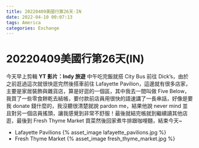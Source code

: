 ```yaml
---
title: 20220409美國行第26天-IN
date: 2022-04-10 00:07:13
tags: America
categories: Exchange
---
```

# 20220409美國行第26天(IN)

今天早上剪輯 **YT 影片：Indy 旅遊** 中午吃完飯就搭 City Bus 前往 Dick’s，由於之前逛過這次就很快逛完然後搭車前往 Lafayette Pavilion，這邊就有很多店家，主要是家居裝飾與雜貨店，算是好逛的一個區，其中我去一間叫做 Five Below，我買了一些零食餅乾去結帳，要付款前店員用很快的語速講了一長串話，好像是要我 donate 錢什麼的，我沒聽很清楚就說 pardon me，結果他說 never mind 並且對另一個店員搖頭，讓我感覺到非常不舒服！最後就結完帳就到繼續讀其他店逛，最後到 Fresh Thyme Market 買菜然後回家煮牛排跟咖哩麵，結束今天~

- Lafayette Pavilions
 {% asset_image lafayette_pavilions.jpg %}
- Fresh Thyme Market
 {% asset_image fresh_thyme_market.jpg %}
